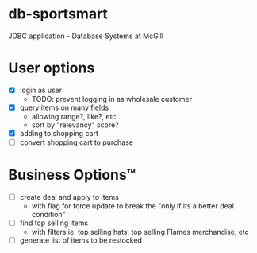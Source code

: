 # db-sportsmart
JDBC application - Database Systems at McGill

# User options
- [x] login as user
    + TODO: prevent logging in as wholesale customer
- [x] query items on many fields
    + allowing range?, like?, etc
    + sort by "relevancy" score?
- [x] adding to shopping cart
- [ ] convert shopping cart to purchase

# Business Options™
- [ ] create deal and apply to items
    + with flag for force update to break the "only if its a better deal condition"
- [ ] find top selling items
    + with filters ie. top selling hats, top selling Flames merchandise, etc
- [ ] generate list of items to be restocked

